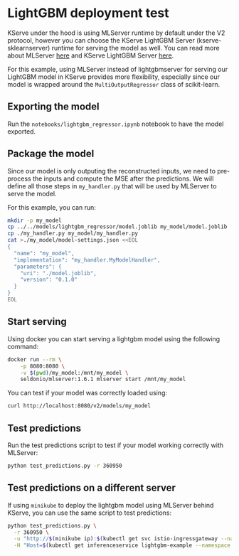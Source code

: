 # LightGBM deployment test

KServe under the hood is using MLServer runtime by default under the V2 protocol, however you can choose the KServe LightGBM Server (kserve-sklearnserver) runtime for serving the model as well. You can read more about MLServer [here](https://mlserver.readthedocs.io/en/stable/getting-started/index.html) and KServe LightGBM Server [here](https://kserve.github.io/website/0.14/modelserving/v1beta1/lightgbm/#test-the-model-locally).

For this example, using MLServer instead of lightgbmserver for serving our LightGBM model in KServe provides more flexibility, especially since our model is wrapped around the `MultiOutputRegressor` class of scikit-learn.

## Exporting the model

Run the `notebooks/lightgbm_regressor.ipynb` notebook to have the model exported.

## Package the model

Since our model is only outputing the reconstructed inputs, we need to pre-process the inputs and compute the MSE after the predictions. We will define all those steps in `my_handler.py` that will be used by MLServer to serve the model.

For this example, you can run:

```bash
mkdir -p my_model
cp ../../models/lightgbm_regressor/model.joblib my_model/model.joblib
cp ./my_handler.py my_model/my_handler.py
cat >./my_model/model-settings.json <<EOL
{
  "name": "my_model",
  "implementation": "my_handler.MyModelHandler",
  "parameters": {
    "uri": "./model.joblib",
    "version": "0.1.0"
  }
}
EOL
```

## Start serving

Using docker you can start serving a lightgbm model using the following command:

```bash
docker run --rm \
    -p 8080:8080 \
    -v $(pwd)/my_model:/mnt/my_model \
    seldonio/mlserver:1.6.1 mlserver start /mnt/my_model
```

You can test if your model was correctly loaded using:

```bash
curl http://localhost:8080/v2/models/my_model
```

## Test predictions

Run the test predictions script to test if your model working correctly with MLServer:

```bash
python test_predictions.py -r 360950
```

## Test predictions on a different server

If using `minikube` to deploy the lightgbm model using MLServer behind KServe, you can use the same script to test predictions:

```bash
python test_predictions.py \
  -r 360950 \
  -u "http://$(minikube ip):$(kubectl get svc istio-ingressgateway --namespace istio-system -o jsonpath='{.spec.ports[?(@.name=="http2")].nodePort}')/v2/models/my_model/infer" \
  -H "Host=$(kubectl get inferenceservice lightgbm-example --namespace default -o jsonpath='{.status.url}' | cut -d "/" -f 3)"
```